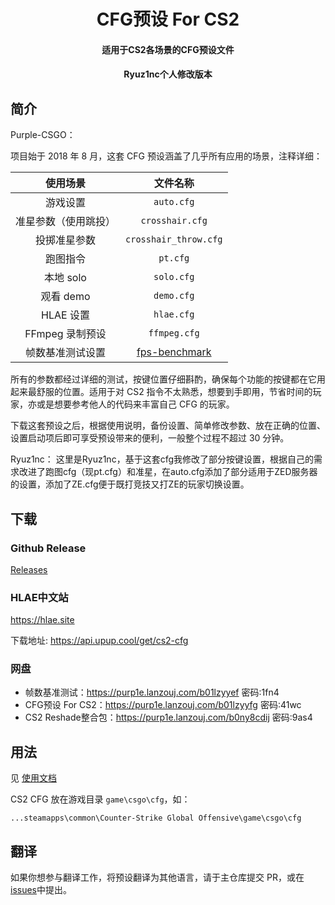 <h1 align="center">CFG预设 For CS2</h1>
<h4 align="center">适用于CS2各场景的CFG预设文件</h3>
<h4 align="center">Ryuz1nc个人修改版本</h3>

<div align="center">

</div>

## 简介

Purple-CSGO：

项目始于 2018 年 8 月，这套 CFG 预设涵盖了几乎所有应用的场景，注释详细：

|       使用场景       |       文件名称        |
| :------------------: | :-------------------: |
|       游戏设置       |      `auto.cfg`       |
| 准星参数（使用跳投） |    `crosshair.cfg`    |
|     投掷准星参数     | `crosshair_throw.cfg` |
|       跑图指令       |      `pt.cfg`         |
|      本地 solo       |      `solo.cfg`       |
|      观看 demo       |      `demo.cfg`       |
|      HLAE 设置       |      `hlae.cfg`       |
|   FFmpeg 录制预设    |     `ffmpeg.cfg`      |
|   帧数基准测试设置   |     [fps-benchmark](https://github.com/Purple-CSGO/cs2-fps-benchmark)      |

所有的参数都经过详细的测试，按键位置仔细斟酌，确保每个功能的按键都在它用起来最舒服的位置。适用于对 CS2 指令不太熟悉，想要到手即用，节省时间的玩家，亦或是想要参考他人的代码来丰富自己 CFG 的玩家。

下载这套预设之后，根据使用说明，备份设置、简单修改参数、放在正确的位置、设置启动项后即可享受预设带来的便利，一般整个过程不超过 30 分钟。

Ryuz1nc：
这里是Ryuz1nc，基于这套cfg我修改了部分按键设置，根据自己的需求改进了跑图cfg（现pt.cfg）和准星，在auto.cfg添加了部分适用于ZED服务器的设置，添加了ZE.cfg便于既打竞技又打ZE的玩家切换设置。

## 下载

### Github Release

[Releases](https://github.com/Purple-CSGO/CS2-Config-Presets/releases)


### HLAE中文站

https://hlae.site

下载地址: https://api.upup.cool/get/cs2-cfg

### 网盘

- 帧数基准测试：https://purp1e.lanzouj.com/b01lzyyef 密码:1fn4
- CFG预设 For CS2：https://purp1e.lanzouj.com/b01lzyyfg 密码:41wc
- CS2 Reshade整合包：https://purp1e.lanzouj.com/b0ny8cdij 密码:9as4


## 用法

见 [使用文档](https://cfg.upup.cool/v2/)

CS2 CFG 放在游戏目录 `game\csgo\cfg`，如：

```
...steamapps\common\Counter-Strike Global Offensive\game\csgo\cfg
```

## 翻译

如果你想参与翻译工作，将预设翻译为其他语言，请于主仓库提交 PR，或在[issues](https://github.com/Purple-CSGO/CS2-Config-Presets/issues)中提出。
